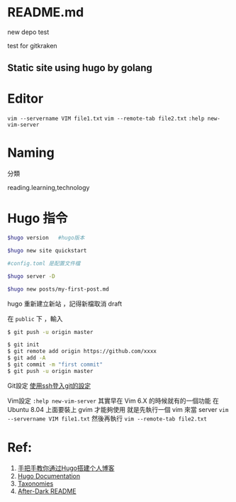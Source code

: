 # README.md

new depo test

test for gitkraken

Static site using hugo by golang
---

# Editor 

`vim --servername VIM file1.txt`
`vim --remote-tab file2.txt`
`:help new-vim-server`


#  Naming

分類

reading.learning,technology



# Hugo 指令

```bash
$hugo version   #hugo版本

$hugo new site quickstart

#config.toml 是配置文件檔

$hugo server -D

$hugo new posts/my-first-post.md
```

hugo  重新建立新站 ，記得新檔取消 draft

在 `public` 下 ，輸入 

```bash
$ git push -u origin master
```

```bash
$ git init
$ git remote add origin https://github.com/xxxx
$ git add -A
$ git commit -m "first commit"
$ git push -u origin master
```

Git設定
[使用ssh登入git的設定](http://www.cnblogs.com/softidea/p/5448118.html)


Vim設定
`:help new-vim-server`
其實早在 Vim 6.X 的時候就有的一個功能
在 Ubuntu 8.04 上面要裝上 gvim 才能夠使用
就是先執行一個 vim 來當 server
`vim --servername VIM file1.txt`
然後再執行
`vim --remote-tab file2.txt`


# Ref:

1. [手把手教你通过Hugo搭建个人博客](http://www.jianshu.com/p/475110a1c811)
2. [Hugo Documentation](https://gohugo.io/documentation/)
3. [Taxonomies](https://gohugo.io/content-management/taxonomies/)
4. [After-Dark README](https://comfusion.github.io/after-dark/)

